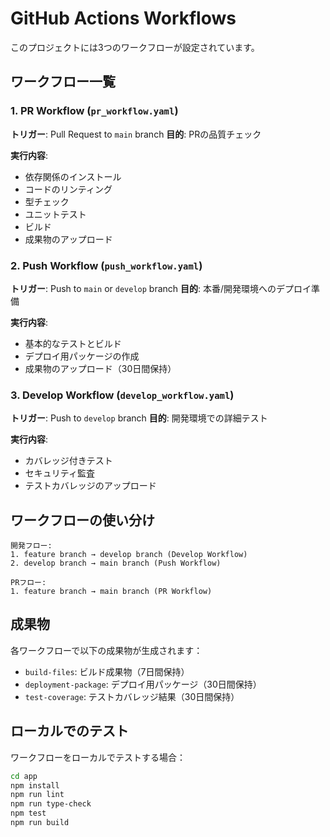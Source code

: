 # GitHub Actions Workflows

このプロジェクトには3つのワークフローが設定されています。

## ワークフロー一覧

### 1. PR Workflow (`pr_workflow.yaml`)
**トリガー**: Pull Request to `main` branch
**目的**: PRの品質チェック

**実行内容**:
- 依存関係のインストール
- コードのリンティング
- 型チェック
- ユニットテスト
- ビルド
- 成果物のアップロード

### 2. Push Workflow (`push_workflow.yaml`)
**トリガー**: Push to `main` or `develop` branch
**目的**: 本番/開発環境へのデプロイ準備

**実行内容**:
- 基本的なテストとビルド
- デプロイ用パッケージの作成
- 成果物のアップロード（30日間保持）

### 3. Develop Workflow (`develop_workflow.yaml`)
**トリガー**: Push to `develop` branch
**目的**: 開発環境での詳細テスト

**実行内容**:
- カバレッジ付きテスト
- セキュリティ監査
- テストカバレッジのアップロード

## ワークフローの使い分け

```
開発フロー:
1. feature branch → develop branch (Develop Workflow)
2. develop branch → main branch (Push Workflow)

PRフロー:
1. feature branch → main branch (PR Workflow)
```

## 成果物

各ワークフローで以下の成果物が生成されます：

- `build-files`: ビルド成果物（7日間保持）
- `deployment-package`: デプロイ用パッケージ（30日間保持）
- `test-coverage`: テストカバレッジ結果（30日間保持）

## ローカルでのテスト

ワークフローをローカルでテストする場合：

```bash
cd app
npm install
npm run lint
npm run type-check
npm test
npm run build
``` 